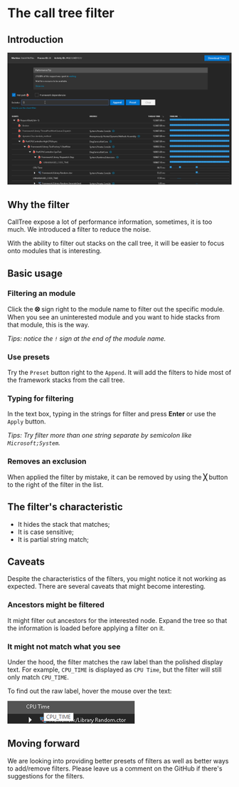 # The call tree filter

## Introduction

![Introduction](./media/intro.gif)

## Why the filter

CallTree expose a lot of performance information, sometimes, it is too much. We introduced a filter to reduce the noise.

With the ability to filter out stacks on the call tree, it will be easier to focus onto modules that is interesting.

## Basic usage

### Filtering an module

Click the **&#x2B59;** sign right to the module name to filter out the specific module. When you see an uninterested module and you want to hide stacks from that module, this is the way.

_Tips: notice the `!` sign at the end of the module name._

### Use presets

Try the `Preset` button right to the `Append`. It will add the filters to hide most of the framework stacks from the call tree.

### Typing for filtering

In the text box, typing in the strings for filter and press **Enter** or use the `Apply` button.

_Tips: Try filter more than one string separate by semicolon like `Microsoft;System`._

### Removes an exclusion

When applied the filter by mistake, it can be removed by using the **&#x2573;** button to the right of the filter in the list.

## The filter's characteristic

* It hides the stack that matches;
* It is case sensitive;
* It is partial string match;

## Caveats

Despite the characteristics of the filters, you might notice it not working as expected. There are several caveats that might become interesting.

### Ancestors might be filtered

It might filter out ancestors for the interested node. Expand the tree so that the information is loaded before applying a filter on it.

### It might not match what you see

Under the hood, the filter matches the raw label than the polished display text. For example, `CPU_TIME` is displayed as `CPU Time`, but the filter will still only match `CPU_TIME`.

To find out the raw label, hover the mouse over the text:

![Tooltip showing raw text](./media/tooltips.png)

## Moving forward

We are looking into providing better presets of filters as well as better ways to add/remove filters. Please leave us a comment on the GitHub if there's suggestions for the filters.
